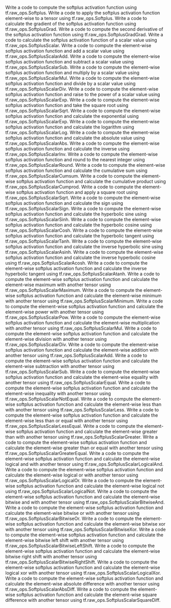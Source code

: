 Write a code to compute the softplus activation function using tf.raw_ops.Softplus.
Write a code to apply the softplus activation function element-wise to a tensor using tf.raw_ops.Softplus.
Write a code to calculate the gradient of the softplus activation function using tf.raw_ops.SoftplusGrad.
Write a code to compute the second derivative of the softplus activation function using tf.raw_ops.SoftplusGradGrad.
Write a code to calculate the softplus activation function of a scalar value using tf.raw_ops.SoftplusScalar.
Write a code to compute the element-wise softplus activation function and add a scalar value using tf.raw_ops.SoftplusScalarAdd.
Write a code to compute the element-wise softplus activation function and subtract a scalar value using tf.raw_ops.SoftplusScalarSub.
Write a code to compute the element-wise softplus activation function and multiply by a scalar value using tf.raw_ops.SoftplusScalarMul.
Write a code to compute the element-wise softplus activation function and divide by a scalar value using tf.raw_ops.SoftplusScalarDiv.
Write a code to compute the element-wise softplus activation function and raise to the power of a scalar value using tf.raw_ops.SoftplusScalarExp.
Write a code to compute the element-wise softplus activation function and take the square root using tf.raw_ops.SoftplusScalarSqrt.
Write a code to compute the element-wise softplus activation function and calculate the exponential using tf.raw_ops.SoftplusScalarExp.
Write a code to compute the element-wise softplus activation function and calculate the logarithm using tf.raw_ops.SoftplusScalarLog.
Write a code to compute the element-wise softplus activation function and calculate the absolute value using tf.raw_ops.SoftplusScalarAbs.
Write a code to compute the element-wise softplus activation function and calculate the inverse using tf.raw_ops.SoftplusScalarInv.
Write a code to compute the element-wise softplus activation function and round to the nearest integer using tf.raw_ops.SoftplusScalarRound.
Write a code to compute the element-wise softplus activation function and calculate the cumulative sum using tf.raw_ops.SoftplusScalarCumsum.
Write a code to compute the element-wise softplus activation function and calculate the cumulative product using tf.raw_ops.SoftplusScalarCumprod.
Write a code to compute the element-wise softplus activation function and apply a square root using tf.raw_ops.SoftplusScalarSqrt.
Write a code to compute the element-wise softplus activation function and calculate the sign using tf.raw_ops.SoftplusScalarSign.
Write a code to compute the element-wise softplus activation function and calculate the hyperbolic sine using tf.raw_ops.SoftplusScalarSinh.
Write a code to compute the element-wise softplus activation function and calculate the hyperbolic cosine using tf.raw_ops.SoftplusScalarCosh.
Write a code to compute the element-wise softplus activation function and calculate the hyperbolic tangent using tf.raw_ops.SoftplusScalarTanh.
Write a code to compute the element-wise softplus activation function and calculate the inverse hyperbolic sine using tf.raw_ops.SoftplusScalarAsinh.
Write a code to compute the element-wise softplus activation function and calculate the inverse hyperbolic cosine using tf.raw_ops.SoftplusScalarAcosh.
Write a code to compute the element-wise softplus activation function and calculate the inverse hyperbolic tangent using tf.raw_ops.SoftplusScalarAtanh.
Write a code to compute the element-wise softplus activation function and calculate the element-wise maximum with another tensor using tf.raw_ops.SoftplusScalarMaximum.
Write a code to compute the element-wise softplus activation function and calculate the element-wise minimum with another tensor using tf.raw_ops.SoftplusScalarMinimum.
Write a code to compute the element-wise softplus activation function and calculate the element-wise power with another tensor using tf.raw_ops.SoftplusScalarPow.
Write a code to compute the element-wise softplus activation function and calculate the element-wise multiplication with another tensor using tf.raw_ops.SoftplusScalarMul.
Write a code to compute the element-wise softplus activation function and calculate the element-wise division with another tensor using tf.raw_ops.SoftplusScalarDiv.
Write a code to compute the element-wise softplus activation function and calculate the element-wise addition with another tensor using tf.raw_ops.SoftplusScalarAdd.
Write a code to compute the element-wise softplus activation function and calculate the element-wise subtraction with another tensor using tf.raw_ops.SoftplusScalarSub.
Write a code to compute the element-wise softplus activation function and calculate the element-wise equality with another tensor using tf.raw_ops.SoftplusScalarEqual.
Write a code to compute the element-wise softplus activation function and calculate the element-wise inequality with another tensor using tf.raw_ops.SoftplusScalarNotEqual.
Write a code to compute the element-wise softplus activation function and calculate the element-wise less than with another tensor using tf.raw_ops.SoftplusScalarLess.
Write a code to compute the element-wise softplus activation function and calculate the element-wise less than or equal with another tensor using tf.raw_ops.SoftplusScalarLessEqual.
Write a code to compute the element-wise softplus activation function and calculate the element-wise greater than with another tensor using tf.raw_ops.SoftplusScalarGreater.
Write a code to compute the element-wise softplus activation function and calculate the element-wise greater than or equal with another tensor using tf.raw_ops.SoftplusScalarGreaterEqual.
Write a code to compute the element-wise softplus activation function and calculate the element-wise logical and with another tensor using tf.raw_ops.SoftplusScalarLogicalAnd.
Write a code to compute the element-wise softplus activation function and calculate the element-wise logical or with another tensor using tf.raw_ops.SoftplusScalarLogicalOr.
Write a code to compute the element-wise softplus activation function and calculate the element-wise logical not using tf.raw_ops.SoftplusScalarLogicalNot.
Write a code to compute the element-wise softplus activation function and calculate the element-wise bitwise and with another tensor using tf.raw_ops.SoftplusScalarBitwiseAnd.
Write a code to compute the element-wise softplus activation function and calculate the element-wise bitwise or with another tensor using tf.raw_ops.SoftplusScalarBitwiseOr.
Write a code to compute the element-wise softplus activation function and calculate the element-wise bitwise xor with another tensor using tf.raw_ops.SoftplusScalarBitwiseXor.
Write a code to compute the element-wise softplus activation function and calculate the element-wise bitwise left shift with another tensor using tf.raw_ops.SoftplusScalarBitwiseLeftShift.
Write a code to compute the element-wise softplus activation function and calculate the element-wise bitwise right shift with another tensor using tf.raw_ops.SoftplusScalarBitwiseRightShift.
Write a code to compute the element-wise softplus activation function and calculate the element-wise logical xor with another tensor using tf.raw_ops.SoftplusScalarLogicalXor.
Write a code to compute the element-wise softplus activation function and calculate the element-wise absolute difference with another tensor using tf.raw_ops.SoftplusScalarAbsDiff.
Write a code to compute the element-wise softplus activation function and calculate the element-wise square difference with another tensor using tf.raw_ops.SoftplusScalarSquareDiff.